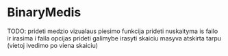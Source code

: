 # BinaryMedis
TODO:
prideti medzio vizualaus piesimo funkcija
prideti nuskaityma is failo ir irasima i faila opcijas
prideti galimybe irasyti skaiciu masyva atskirta tarpu (vietoj ivedimo po viena skaiciu)

